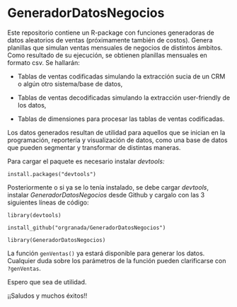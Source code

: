 # GeneradorDatosNegocios

Este repositorio contiene un R-package con funciones generadoras de datos aleatorios de ventas (próximamente también de costos). Genera planillas que simulan ventas mensuales de negocios de distintos ámbitos. Como resultado de su ejecución, se obtienen planillas mensuales en formato csv. Se hallarán:

-   Tablas de ventas codificadas simulando la extracción sucia de un CRM o algún otro sistema/base de datos,

-   Tablas de ventas decodificadas simulando la extracción user-friendly de los datos,

-   Tablas de dimensiones para procesar las tablas de ventas codificadas.

Los datos generados resultan de utilidad para aquellos que se inician en la programación, reportería y visualización de datos, como una base de datos que pueden segmentar y transformar de distintas maneras.

Para cargar el paquete es necesario instalar *devtools:*

`install.packages("devtools")`

Posteriormente o si ya se lo tenía instalado, se debe cargar *devtools*, instalar *GeneradorDatosNegocios* desde Github y cargalo con las 3 siguientes líneas de código:

`library(devtools)`

`install_github("orgranada/GeneradorDatosNegocios")`

`library(GeneradorDatosNegocios)`

La función `genVentas()` ya estará disponible para generar los datos. Cualquier duda sobre los parámetros de la función pueden clarificarse con `?genVentas`.

Espero que sea de utilidad.

¡¡Saludos y muchos éxitos!!
